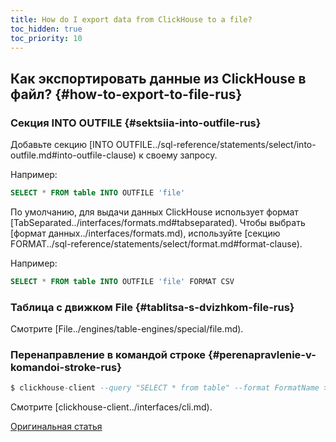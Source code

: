 ```yaml
---
title: How do I export data from ClickHouse to a file?
toc_hidden: true
toc_priority: 10
---
```


## Как экспортировать данные из ClickHouse в файл? {#how-to-export-to-file-rus}

### Секция INTO OUTFILE {#sektsiia-into-outfile-rus}

Добавьте секцию [INTO OUTFILE../sql-reference/statements/select/into-outfile.md#into-outfile-clause) к своему запросу.

Например:

``` sql
SELECT * FROM table INTO OUTFILE 'file'
```

По умолчанию, для выдачи данных ClickHouse использует формат [TabSeparated../interfaces/formats.md#tabseparated). Чтобы выбрать [формат данных../interfaces/formats.md), используйте [секцию FORMAT../sql-reference/statements/select/format.md#format-clause).

Например:

``` sql
SELECT * FROM table INTO OUTFILE 'file' FORMAT CSV
```

### Таблица с движком File {#tablitsa-s-dvizhkom-file-rus}

Смотрите [File../engines/table-engines/special/file.md).

### Перенаправление в командой строке {#perenapravlenie-v-komandoi-stroke-rus}

``` sql
$ clickhouse-client --query "SELECT * from table" --format FormatName > result.txt
```

Смотрите [clickhouse-client../interfaces/cli.md).

[Оригинальная статья](https://clickhouse.tech/docs/en/faq/general/) <!--hide-->

